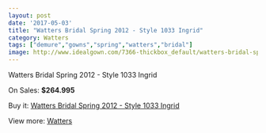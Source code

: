 ```yaml
---
layout: post
date: '2017-05-03'
title: "Watters Bridal Spring 2012 - Style 1033 Ingrid"
category: Watters
tags: ["demure","gowns","spring","watters","bridal"]
image: http://www.idealgown.com/7366-thickbox_default/watters-bridal-spring-2012-style-1033-ingrid.jpg
---
```

Watters Bridal Spring 2012 - Style 1033 Ingrid

On Sales: **$264.995**
<a href="https://www.idealgown.com/en/watters/3118-watters-bridal-spring-2012-style-1033-ingrid.html"><amp-img layout="responsive" width="600" height="600" src="//www.idealgown.com/7366-thickbox_default/watters-bridal-spring-2012-style-1033-ingrid.jpg" alt="Watters Bridal Spring 2012 - Style 1033 Ingrid 0" /></a>
<a href="https://www.idealgown.com/en/watters/3118-watters-bridal-spring-2012-style-1033-ingrid.html"><amp-img layout="responsive" width="600" height="600" src="//www.idealgown.com/7367-thickbox_default/watters-bridal-spring-2012-style-1033-ingrid.jpg" alt="Watters Bridal Spring 2012 - Style 1033 Ingrid 1" /></a>

Buy it: [Watters Bridal Spring 2012 - Style 1033 Ingrid](https://www.idealgown.com/en/watters/3118-watters-bridal-spring-2012-style-1033-ingrid.html "Watters Bridal Spring 2012 - Style 1033 Ingrid")

View more: [Watters](https://www.idealgown.com/en/37-watters "Watters")